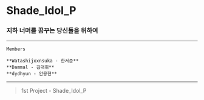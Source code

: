 # Shade_Idol_P

### 지하 너머를 꿈꾸는 당신들을 위하여

--------------------------------

```
Members

**Watashijxxnsuka - 한서준**
**Dammal - 김대휘**
**dydhyun - 안용현**

```

----------------------------------

> 1st Project - Shade_Idol_P

